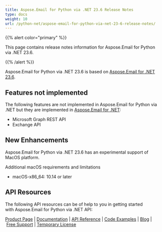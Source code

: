 ```yaml
---
title: Aspose.Email for Python via .NET 23.6 Release Notes
type: docs
weight: 10
url: /python-net/aspose-email-for-python-via-net-23-6-release-notes/
---
```


{{% alert color="primary" %}} 

This page contains release notes information for Aspose.Email for Python via .NET 23.6.

{{% /alert %}} 

Aspose.Email for Python via .NET 23.6 is based on [Aspose.Email for .NET 23.6](/email/net/aspose-email-for-net-23-6-release-notes/).

## **Features not implemented**
The following features are not implemented in Aspose.Email for Python via .NET but they are implemented in [Aspose.Email for .NET](https://products.aspose.com/email/net/):

- Microsoft Graph REST API
- Exchange API

## **New Enhancements**
Aspose.Email for Python via .NET 23.6 has an experimental support of MacOS platform.

Additional macOS requirements and limitations

* macOS-x86_64: 10.14 or later



## **API Resources**
The following API resources can be of help to you in getting started with Aspose.Email for Python via .NET API:



[Product Page](https://products.aspose.com/email/python-net) | [Documentation](/email/python-net/home/) | [API Reference](https://apireference.aspose.com/email/net) | [Code Examples](https://github.com/aspose-email/aspose.email-python-dotnet) | [Blog](https://blog.aspose.com/category/email/) | [Free Support](https://forum.aspose.com/c/email/12) | [Temporary License](https://purchase.aspose.com/temporary-license)


